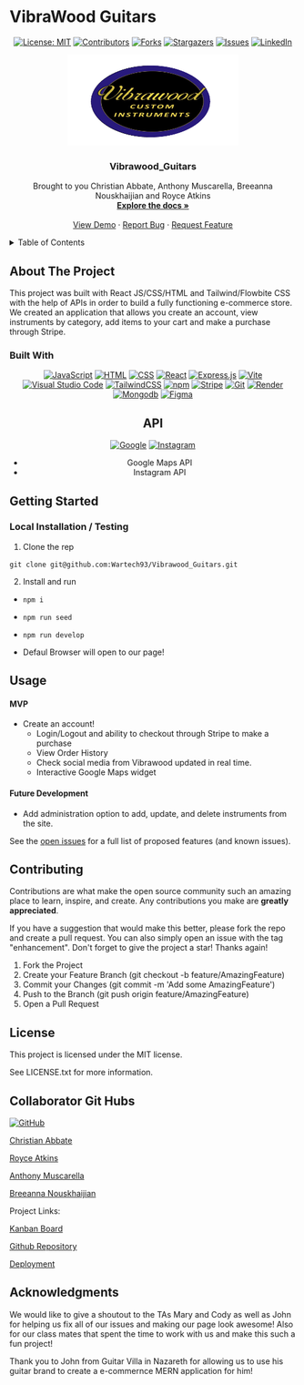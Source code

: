 # VibraWood Guitars
<div align="center">

  <!-- Add badges using the following format: -->
  <!-- ![Name](urlToShieldHere)(urlToGithubHere) -->

[![License: MIT](https://img.shields.io/badge/License-MIT-yellow.svg)](https://opensource.org/licenses/MIT)
[![Contributors](https://img.shields.io/github/contributors/Wartech93/Vibrawood_Guitars.svg?style=plastic&logo=appveyor)](https://github.com/Wartech93/Vibrawood_Guitars/graphs/contributors)
[![Forks](https://img.shields.io/github/forks/Wartech93/Vibrawood_Guitars.svg?style=plastic&logo=appveyor)](https://github.com/Wartech93/Vibrawood_Guitars/network/members)
[![Stargazers](https://img.shields.io/github/stars/Wartech93/Vibrawood_Guitars.svg?style=plastic&logo=appveyor)](https://github.com/Wartech93/Vibrawood_Guitars/stargazers)
[![Issues](https://img.shields.io/github/issues/Wartech93/Vibrawood_Guitars.svg?style=plastic&logo=appveyor)](https://github.com/Wartech93/Vibrawood_Guitars/issues)
[![LinkedIn](https://img.shields.io/badge/-LinkedIn-black.svg?style=plastic&logo=appveyor&logo=linkedin&colorB=555)](https://linkedin.com/in/Wartech93)

</div>

<!-- PROJECT LOGO -->

<div align="center">
  <a href="https://github.com/Wartech93/Vibrawood_Guitars">
    <img src="./client/public/images/logo.png" alt="Logo" width="300" height="160">
  </a>

  <h3 align="center">Vibrawood_Guitars</h3>

  <p align="center">
    Brought to you Christian Abbate, Anthony Muscarella, Breeanna Nouskhaijian and Royce Atkins<br />
    <a href="https://github.com/Wartech93/Vibrawood_Guitars"><strong>Explore the docs »</strong></a>
    <br />
    <br />
    <!-- TODO- add deployed link -->
    <a href="https://github.com/Wartech93/Vibrawood_Guitars">View Demo</a>
    ·
    <a href="https://github.com/Wartech93/Vibrawood_Guitars/issues">Report Bug</a>
    ·
    <a href="https://github.com/Wartech93/Vibrawood_Guitars/issues">Request Feature</a>

  </p>
</div>

<!-- TABLE OF CONTENTS -->
<details>
  <summary>Table of Contents</summary>
  <ol>
    <li>
      <a href="#about-the-project">About The Project</a>
      <ul>
        <li><a href="#built-with">Built With</a></li>
      </ul>
    </li>
    <li>
      <a href="#getting-started">Getting Started</a>
      <ul>
        <li><a href="#installation">Installation</a></li>
      </ul>
    </li>
    <li><a href="#usage">Usage</a></li>
    <li><a href="#contributing">Contributing</a></li>
    <li><a href="#license">License</a></li>
    <li><a href="#contact">Contact</a></li>
    <li><a href="#acknowledgments">Acknowledgments</a></li>
  </ol>
</details>

<!-- ABOUT THE PROJECT -->

## About The Project

This project was built with React JS/CSS/HTML and Tailwind/Flowbite CSS with the help of APIs in order to build a fully functioning e-commerce store.
We created an application that allows you create an account, view instruments by category, add items to your cart and make a purchase through Stripe.

### Built With

<div align="center">

[![JavaScript](https://img.shields.io/badge/JavaScript-F7DF1E?logo=javascript&logoColor=000)](#)
[![HTML](https://img.shields.io/badge/HTML-%23E34F26.svg?logo=html5&logoColor=white)](#)
[![CSS](https://img.shields.io/badge/CSS-1572B6?logo=css3&logoColor=fff)](#)
[![React](https://img.shields.io/badge/React-%2320232a.svg?logo=react&logoColor=%2361DAFB)](#)
[![Express.js](https://img.shields.io/badge/Express.js-%23404d59.svg?logo=express&logoColor=%2361DAFB)](#)
[![Vite](https://img.shields.io/badge/Vite-646CFF?logo=vite&logoColor=fff)](#)
[![Visual Studio Code](https://img.shields.io/badge/Visual%20Studio%20Code-0078d7.svg?logo=visual-studio-code&logoColor=white)](#)
[![TailwindCSS](https://img.shields.io/badge/Tailwind%20CSS-%2338B2AC.svg?logo=tailwind-css&logoColor=white)](#)
[![npm](https://img.shields.io/badge/npm-CB3837?logo=npm&logoColor=fff)](#)
[![Stripe](https://img.shields.io/badge/Stripe-5851DD?logo=stripe&logoColor=fff)](#)
[![Git](https://img.shields.io/badge/Git-F05032?logo=git&logoColor=fff)](#)
[![Render](https://img.shields.io/badge/Render-46E3B7?style=for-the-badge&logo=render&logoColor=white)](#)
[![Mongodb](https://img.shields.io/badge/MongoDB-4EA94B?style=for-the-badge&logo=mongodb&logoColor=white)](#)
[![Figma](https://img.shields.io/badge/Figma-F24E1E?style=for-the-badge&logo=figma&logoColor=white)](#)


</div>
<div align="center">

## API
[![Google](https://img.shields.io/badge/Google-4285F4?logo=google&logoColor=white)](#)
[![Instagram](https://img.shields.io/badge/Instagram-%23E4405F.svg?logo=Instagram&logoColor=white)](#)
- Google Maps API
- Instagram API
</div>
<!-- GETTING STARTED -->

## Getting Started

### Local Installation / Testing

1. Clone the rep

```
git clone git@github.com:Wartech93/Vibrawood_Guitars.git
```

2. Install and run


- ``` npm i ```

- ``` npm run seed ```

- ``` npm run develop ```

- Defaul Browser will open to our page!
<!-- USAGE EXAMPLES -->

## Usage

#### MVP

- Create an account!
  - Login/Logout and ability to checkout through Stripe to make a purchase
  - View Order History
  - Check social media from Vibrawood updated in real time.
  - Interactive Google Maps widget
     


#### Future Development

- Add administration option to add, update, and delete instruments from the site.


See the [open issues](https://github.com/Wartech93/Vibrawood_Guitars/issues) for a full list of proposed features (and known issues).

<!-- CONTRIBUTING -->

## Contributing

Contributions are what make the open source community such an amazing place to learn, inspire, and create. Any contributions you make are **greatly appreciated**.

If you have a suggestion that would make this better, please fork the repo and create a pull request. You can also simply open an issue with the tag "enhancement".
Don't forget to give the project a star! Thanks again!

1. Fork the Project
2. Create your Feature Branch (git checkout -b feature/AmazingFeature)
3. Commit your Changes (git commit -m 'Add some AmazingFeature')
4. Push to the Branch (git push origin feature/AmazingFeature)
5. Open a Pull Request

<!-- LICENSE -->

## License

This project is licensed under the MIT license.

See LICENSE.txt for more information.

<!-- CONTACT -->

## Collaborator Git Hubs
[![GitHub](https://img.shields.io/badge/GitHub-%23121011.svg?logo=github&logoColor=white)](#)

[Christian Abbate](https://github.com/Abbate11)


[Royce Atkins](https://github.com/Wartech93) 


[Anthony Muscarella](https://github.com/muscarellaanthony)


[Breeanna Nouskhaijian](https://github.com/BreeNous)

Project Links:

<!-- TODO- add FIGMA board -->

[Kanban Board](https://github.com/users/Wartech93/projects/3)

[Github Repository](https://github.com/Wartech93/Vibrawood_Guitars)

<!-- TODO- add deployment link -->

[Deployment](https://vibrawood-guitars.onrender.com)

<!-- ACKNOWLEDGMENTS -->

## Acknowledgments

We would like to give a shoutout to the TAs Mary and Cody as well as John for helping us fix all of our issues and making our page look awesome! Also for our class mates that spent the time to work with us and make this such a fun project!

Thank you to John from Guitar Villa in Nazareth for allowing us to use his guitar brand to create a e-commernce MERN application for him! 
